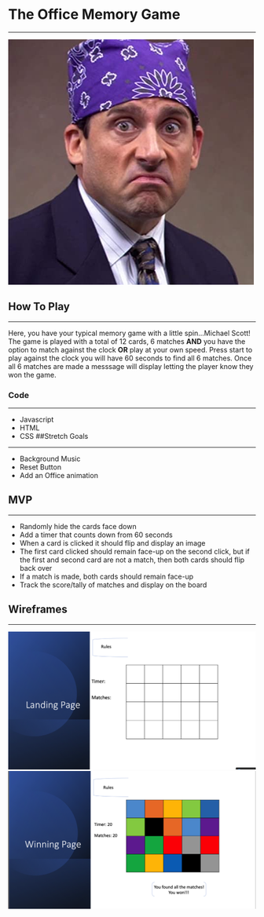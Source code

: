 # The Office Memory Game
******
![Landing Page](/images/PrisonMike.jpg)

## How To Play
********************
Here, you have your typical memory game with a little spin...Michael Scott! The game is played with a total of 12 cards, 6 matches **AND** you have the option to match against the clock **OR** play at your own speed.  Press start to play against the clock you will have 60 seconds to find all 6 matches.  Once all 6 matches are made a messsage will display letting the player know they won the game.  
### Code 
*************
- Javascript 
- HTML
- CSS
##Stretch Goals 
****************
- Background Music 
- Reset Button
- Add an Office animation

## MVP
********
- Randomly hide the cards face down 
- Add a timer that counts down from 60 seconds
- When a card is clicked it should flip and display an image
- The first card clicked should remain face-up on the second click, but if the first and second card are not a match, then both cards should flip back over
- If a match is made, both cards should remain face-up
-  Track the score/tally of matches and display on the board

## Wireframes
**************
![Landing Page1](/images/LP.png)
![Landing Page1](/images/WP.png)
